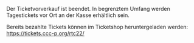 Der Ticketvorverkauf ist beendet.
In begrenztem Umfang werden Tagestickets vor Ort an der Kasse erhältlich sein.

Bereits bezahlte Tickets können im Ticketshop heruntergeladen werden: https://tickets.ccc-p.org/rtc22/
